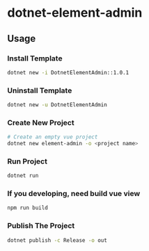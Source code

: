 # dotnet-element-admin

## Usage
### Install Template
```bash
dotnet new -i DotnetElementAdmin::1.0.1
```

### Uninstall Template
```bash
dotnet new -u DotnetElementAdmin
```

### Create New Project
```bash
# Create an empty vue project
dotnet new element-admin -o <project name>
```

### Run Project
```bash
dotnet run
```

### If you developing, need build vue view 
```bash
npm run build
```

### Publish The Project
```bash
dotnet publish -c Release -o out
```